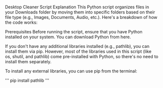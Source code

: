 Desktop Cleaner Script Explanation
This Python script organizes files in your Downloads folder by moving them into specific folders based on their file type (e.g., Images, Documents, Audio, etc.). Here's a breakdown of how the code works:

Prerequisites
Before running the script, ensure that you have Python installed on your system. You can download Python from here.

If you don't have any additional libraries installed (e.g., pathlib), you can install them via pip. However, most of the libraries used in this script (like os, shutil, and pathlib) come pre-installed with Python, so there's no need to install them separately.

To install any external libraries, you can use pip from the terminal:

'''
pip install pathlib 
'''
